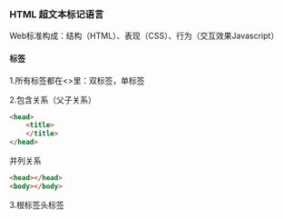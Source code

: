 ### HTML 超文本标记语言

Web标准构成：结构（HTML）、表现（CSS）、行为（交互效果Javascript）

#### 标签

1.所有标签都在<>里：<html></html>双标签，单标签<br/>

2.包含关系（父子关系）


```html
<head>
	<title>
    </title>   
</head>
```

并列关系

```html
<head></head>
<body></body>
```

3.<html>根标签<head>头标签<title>标题<body>主体

<html lang="en">en定义语言为英语，zh-CN定义语言为中文；

```html
<meta charset="UTF-8"> 
```

UTF-8万国码；

##### 常用标签

	1.标题标签：<h1>—<h6>(双标签)重要性依次递减，文字加粗，字号变大（h1字号最大），一个标题独占一行。

2.段落标签：<p></p>文本在段落中根据浏览器窗口大小自动换行，段与段有空隙。

3.换行标签：<br/>强制换行，单标签，没有空隙。

##### 文本格式化

1.**加粗**<strong></strong>或<b></b>

2.**倾斜**<em></em>或<i></i>

3.删除线<del></del>或<s></s>

4.下划线<ins></ins>或<u></u>

```html
	<strong>加粗</strong>文字
    <em>倾斜</em>文字
    <del>删除线</del>文字
    <ins>下划线</ins>文字
```

##### 盒子(装内容)

1.<div></div>分区，布局一行只有一个div,大盒子；

2.<span></span>跨行，一行可以有多个span，小盒子。

```html
    <div>单独占一行单独占一行单独占一行</div>
    <div>单独占一行单独占一行单独占一行</div>
    <span>百度</span>
    <span>新浪</span>
    <span>腾讯</span>
```

![1675852783383](C:\Users\lenovo\AppData\Roaming\Typora\typora-user-images\1675852783383.png)

##### 图像标签和路径

1.图像标签<img src="图像URL" alt="替换文本，图像不能显示的文字">，**src**是<img>标签的**`必须属性`**，指定图像文件的路径和文件名；**title**:提示文本，鼠标放到图像上时显示文字；**width**(像素):设置图像宽度；**height**(像素)：设置图像高度（一般修改一个，另一个等比例缩放）；**border**(像素)：设置图像边框粗细（一般通过CSS设置）。

属性写在<img>标签名里后；属性不分先后，标签名与属性，属性与属性之间均以空格分开。属性采取键值对格式

```html
<img src="img.jpg" alt="" height="250"  title="草莓熊"><br/>
    <img src="img.jpg" alt="" width="250"  title="草莓熊"><br/>
    <img src="img1.jpg" alt="一人之下"><br/>
    <img src="img.jpg" alt="" height="250"  title="草莓熊" border="15"><br/>
```

2.路径

2.1相对路径：引用文件所在位置，图片相对于HTML页面的位置；同一级路径：直接写；上一级路径:加**../**+图片；下一级路径：文件名+"/"+图片。

2.2绝对路径：图片在电脑中的位置（不支持使用）C盘，D盘标，网页图片地址复制使用。

**链接标签**







